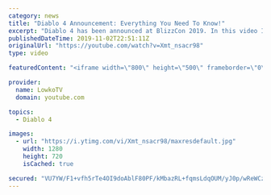 ```yaml
---
category: news
title: "Diablo 4 Announcement: Everything You Need To Know!"
excerpt: "Diablo 4 has been announced at BlizzCon 2019. In this video I go over everything you need to know about this upcoming Blizzard Entertainment game."
publishedDateTime: 2019-11-02T22:51:11Z
originalUrl: "https://youtube.com/watch?v=Xmt_nsacr98"
type: video

featuredContent: "<iframe width=\"800\" height=\"500\" frameborder=\"0\" src=\"https://www.youtube.com/embed/Xmt_nsacr98\" allow=\"accelerometer; autoplay; encrypted-media; gyroscope; picture-in-picture\" allowfullscreen></iframe>"

provider:
  name: LowkoTV
  domain: youtube.com

topics:
  - Diablo 4

images:
  - url: "https://i.ytimg.com/vi/Xmt_nsacr98/maxresdefault.jpg"
    width: 1280
    height: 720
    isCached: true

secured: "VU7YW/F1+vfh5rTe4OI9doAblF80PF/kMbazRL+fqmsLdqOUM/yJ0p/wReWCzGc4EbPOcZ0EBq+PDNdeLrZNdI7s3ApWeXeQAk3CXbQouBvqn75BZmAgxVde1Uq7t66mdIsE1j/nhXYlqBWwRZoMiK9OHROXeCn7pihdz5qAzQXGYM9G/P5DCiYm2xixNaE7IH4rBjff0mbmlzZpJKE3/iOpemZdBWhmSr0K2r93egPChPmWde+9H2XZ199W2reNVR5EE+c30OAV5vQsHMKHpljEr77mktIoM0X3U2qECbf272Apjvmm/v3jRY0Za2YepaGHM9KnLWndemD3AIpToA4XzLWNRS8FRJLpFHLEaRZEb68TqCcRUybsf213wmTkN7RTxoWorAukxRE//HkvErxpDVZG4mZgWDbmQ81dTzOhyNJrngoRXVGBVT+npx+r;nKosZgFUnu5NDkJqG1lFgw=="
---
```


